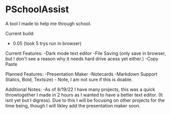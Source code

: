 # PSchoolAssist
A tool I made to help me through school.

Current build: 
 - 0.05 (took 5 trys run in browser)

Current Features:
  -Dark mode text editor
  -File Saving (only save in browser, but I don't see a reason why it needs hard drive acess yet either.)
  -Copy Paste

Planned Features:
  -Presentation Maker
  -Notecards
  -Markdown Support (Italics, Bold, Textsize) - Note, I am not sure if this is doable.
  
Additional Notes:
  -As of 8/19/22 I have many projects, this was a quick throwtogether I made in 2 hours as I wanted to have a better text editor. (It isnt yet but I digress).
   Due to this I will be focusing on other projects for the time being, though I will likley add the presentation maker soon.
